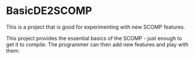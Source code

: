 # BasicDE2SCOMP
This is a project that is good for experimenting with new SCOMP features.

This project provides the essential basics of the SCOMP - just enough to get it to compile. The programmer can then add new features and play with them.
